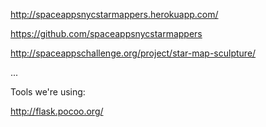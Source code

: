 http://spaceappsnycstarmappers.herokuapp.com/

https://github.com/spaceappsnycstarmappers

http://spaceappschallenge.org/project/star-map-sculpture/

...

Tools we're using:

http://flask.pocoo.org/

